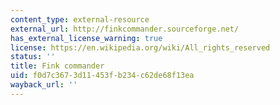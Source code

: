 ```yaml
---
content_type: external-resource
external_url: http://finkcommander.sourceforge.net/
has_external_license_warning: true
license: https://en.wikipedia.org/wiki/All_rights_reserved
status: ''
title: Fink commander
uid: f0d7c367-3d11-453f-b234-c62de68f13ea
wayback_url: ''
---
```

